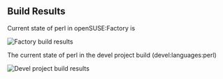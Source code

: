 
## Build Results

Current state of perl in openSUSE:Factory is

![Factory build results](https://br.opensuse.org/status/openSUSE:Factory/perl-Graphics-Toolkit-Color/standard)

The current state of perl in the devel project build (devel:languages:perl)

![Devel project build results](https://br.opensuse.org/status/devel:languages:perl/perl-Graphics-Toolkit-Color)


